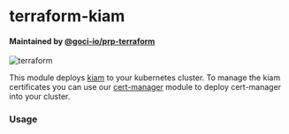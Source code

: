 # terraform-kiam

#### Maintained by [@goci-io/prp-terraform](https://github.com/orgs/goci-io/teams/prp-terraform)

![terraform](https://github.com/goci-io/terraform-kiam-helm/workflows/terraform/badge.svg?branch=master)

This module deploys [kiam](https://github.com/uswitch/kiam) to your kubernetes cluster. To manage the kiam certificates you can use our [cert-manager](https://github.com/goci-io/aws-cert-manager-helm) module to deploy cert-manager into your cluster.

### Usage

```hcl

```
